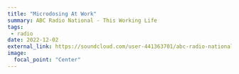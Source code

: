 ```yaml
---
title: "Microdosing At Work"
summary: ABC Radio National - This Working Life
tags:
 - radio
date: 2022-12-02
external_link: https://soundcloud.com/user-441363701/abc-radio-national-this-working-life-microdosingatwork-2-dec-2022
image:
  focal_point: "Center"
---
```

